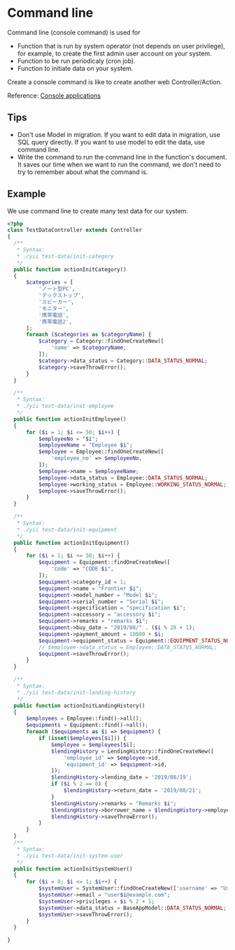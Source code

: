 # Command line

Command line (console command) is used for
* Function that is run by system operator (not depends on user privilege), for example, to create the first admin user account on your system.
* Function to be run periodicaly (cron job).
* Function to initiate data on your system.

Create a console command is like to create another web Controller/Action.

Reference: [Console applications](https://www.yiiframework.com/doc/guide/2.0/en/tutorial-console)

## Tips

* Don't use Model in migration. If you want to edit data in migration, use SQL query directly. If you want to use model to edit the data, use command line.
* Write the command to run the command line in the function's document. It saves our time when we want to run the command, we don't need to try to remember about what the command is.

## Example

We use command line to create many test data for our system.
  ```php
<?php
class TestDataController extends Controller
{
    /**
     * Syntax:
     * ./yii test-data/init-category
     */
    public function actionInitCategory()
    {
        $categories = [
            'ノート型PC',
            'デックストップ',
            'スピーカー',
            'モニター',
            '携帯電話',
            '携帯電話2',
        ];
        foreach ($categories as $categoryName) {
            $category = Category::findOneCreateNew([
                'name' => $categoryName,
            ]);
            $category->data_status = Category::DATA_STATUS_NORMAL;
            $category->saveThrowError();
        }        
    }

    /**
     * Syntax:
     * ./yii test-data/init-employee
     */
    public function actionInitEmployee()
    {
        for ($i = 1; $i <= 50; $i++) {
            $employeeNo = "$i";
            $employeeName = "Employee $i";
            $employee = Employee::findOneCreateNew([
                'employee_no' => $employeeNo,
            ]);
            $employee->name = $employeeName;
            $employee->data_status = Employee::DATA_STATUS_NORMAL;
            $employee->working_status = Employee::WORKING_STATUS_NORMAL;
            $employee->saveThrowError();
        }
    }

    /**
     * Syntax:
     * ./yii test-data/init-equipment
     */
    public function actionInitEquipment()
    {
        for ($i = 1; $i <= 50; $i++) {
            $equipment = Equipment::findOneCreateNew([
                'code' => "CODE $i",
            ]);
            $equipment->category_id = 1;
            $equipment->name = "Frontier $i";
            $equipment->model_number = "Model $i";
            $equipment->serial_number = "Serial $i";
            $equipment->specification = "specification $i";
            $equipment->accessory = "accessory $i";
            $equipment->remarks = "remarks $i";
            $equipment->buy_date = "2019/08/" . ($i % 28 + 1);
            $equipment->payment_amount = 10000 + $i;
            $equipment->equipment_status = Equipment::EQUIPMENT_STATUS_NORMAL;
            // $employee->data_status = Employee::DATA_STATUS_NORMAL;
            $equipment->saveThrowError();
        }
    }

    /**
     * Syntax:
     * ./yii test-data/init-landing-history
     */
    public function actionInitLandingHistory()
    {
        $employees = Employee::find()->all();
        $equipments = Equipment::find()->all();
        foreach ($equipments as $i => $equipment) {
            if (isset($employees[$i])) {
                $employee = $employees[$i];
                $lendingHistory = LendingHistory::findOneCreateNew([
                    'employee_id' => $employee->id,
                    'equipment_id' => $equipment->id,
                ]);
                $lendingHistory->lending_date = '2019/08/19';
                if ($i % 2 == 0) {
                    $lendingHistory->return_date = '2019/08/21';
                }
                $lendingHistory->remarks = "Remarks $i";
                $lendingHistory->borrower_name = $lendingHistory->employee->name;
                $lendingHistory->saveThrowError();
            }
        }
    }
    /**
     * Syntax:
     * ./yii test-data/init-system-user
     */
    public function actionInitSystemUser()
    {
        for ($i = 0; $i <= 1; $i++) {
            $systemUser = SystemUser::findOneCreateNew(['username' => "User $i"]);
            $systemUser->email = "user$i@example.com";
            $systemUser->privileges = $i % 2 + 1;
            $systemUser->data_status = BaseAppModel::DATA_STATUS_NORMAL;
            $systemUser->saveThrowError();
        }
    }

}
  ```